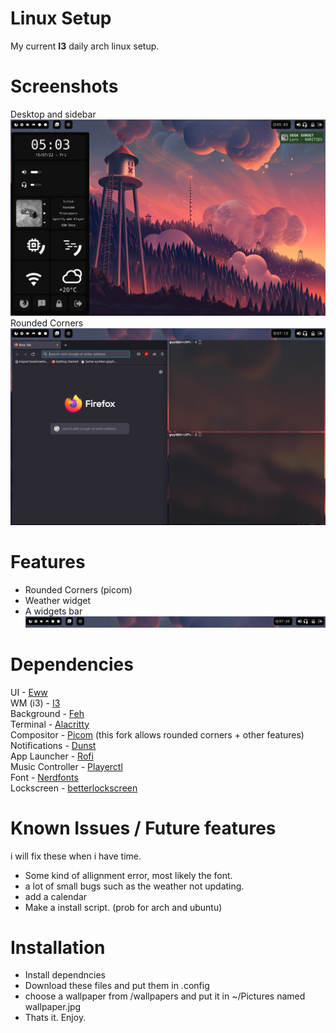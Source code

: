 # Linux Setup 
My current **I3** daily arch linux setup.

# Screenshots
Desktop and sidebar <br>
![screenshot1](https://github.com/Gwyd0/Linuxsetup/blob/main/screenshots/screenshot4.png?raw=true) <br>
Rounded Corners
![screenshot2](https://github.com/Gwyd0/Linuxsetup/blob/main/screenshots/screenshot2.png?raw=true) <br>
# Features
* Rounded Corners (picom)
* Weather widget
* A widgets bar 
![screenshot3](https://github.com/Gwyd0/Linuxsetup/blob/main/screenshots/screenshot3.png?raw=true) <br>


# Dependencies
UI - [Eww](https://github.com/elkowar/eww) <br />
WM (i3) - [I3](https://wiki.archlinux.org/title/I3) <br />
Background - [Feh](https://wiki.archlinux.org/title/Feh) <br />
Terminal - [Alacritty](https://wiki.archlinux.org/title/Alacritty) <br />
Compositor - [Picom](https://aur.archlinux.org/packages/picom-rounded-corners) (this fork allows rounded corners + other features)<br />
Notifications - [Dunst](https://wiki.archlinux.org/title/Dunst) <br />
App Launcher - [Rofi](https://github.com/davatorium/rofi) <br />
Music Controller - [Playerctl](https://archlinux.org/packages/community/x86_64/playerctl/) <br />
Font - [Nerdfonts](https://www.nerdfonts.com/) <br />
Lockscreen - [betterlockscreen](https://github.com/betterlockscreen/betterlockscreen) <br />

# Known Issues / Future features
i will fix these when i have time.
* Some kind of allignment error, most likely the font.
* a lot of small bugs such as the weather not updating.
* add a calendar
* Make a install script. (prob for arch and ubuntu)

# Installation
* Install dependncies
* Download these files and put them in .config
* choose a wallpaper from /wallpapers and put it in ~/Pictures named wallpaper.jpg
* Thats it. Enjoy.
